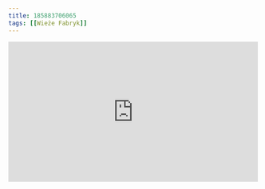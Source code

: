 ```yaml
---
title: 185883706065
tags: [[Wieże Fabryk]]
---
```

<iframe allow="accelerometer; autoplay; clipboard-write; encrypted-media; gyroscope; picture-in-picture" allowfullscreen="" frameborder="0" height="281" id="youtube_iframe" src="https://www.youtube.com/embed/eSKofEz-uKM?feature=oembed&amp;enablejsapi=1&amp;origin=https://safe.txmblr.com&amp;wmode=opaque" width="500"></iframe>